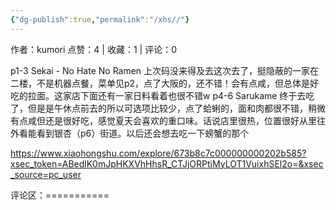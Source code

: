```yaml
---
{"dg-publish":true,"permalink":"/xhs//"}
---
```


作者：kumori
点赞：4   |   收藏：1   |   评论：0

p1-3 Sekai - No Hate No Ramen
上次码没来得及去这次去了，挺隐蔽的一家在二楼，不是机器点餐，菜单见p2，点了大阪的，还不错！会有点咸，但总体是好吃的拉面。这家店下面还有一家日料看着也很不错w
p4-6 Sarukame
终于去吃了，但是是午休点前去的所以可选项比较少，点了蛤蜊的，面和肉都很不错，稍微有点咸但还是很好吃，感觉夏天会喜欢的重口味。话说店里很热，位置很好从里往外看能看到银杏（p6）街道。以后还会想去吃一下螃蟹的那个

https://www.xiaohongshu.com/explore/673b8c7c000000000202b585?xsec_token=ABedlK0mJpHKXVhHhsR_CTJjORPtiMyLOT1VuixhSEl2o=&xsec_source=pc_user

评论区：===========

